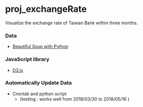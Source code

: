 # proj_exchangeRate

Visualize the exchange rate of Taiwan Bank within three months.

### Data
- [Beautiful Soup with Python](https://www.crummy.com/software/BeautifulSoup/bs4/doc/)

### JavaScript library
- [D3.js](https://d3js.org/)

### Automatically Update Data
- Crontab and python script 
    - (testing : works well from 2018/03/30 to 2018/05/16 )
